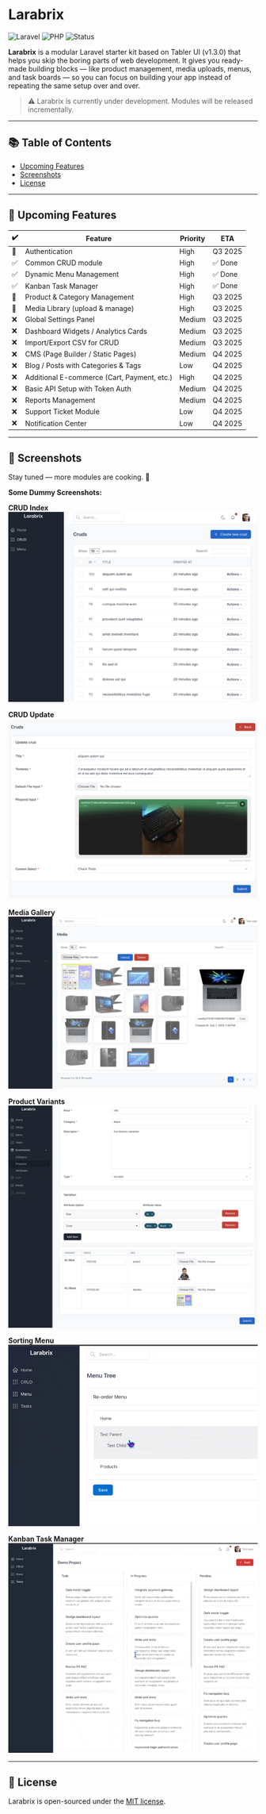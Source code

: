# Larabrix

![Laravel](https://img.shields.io/badge/laravel-10.x-red)
![PHP](https://img.shields.io/badge/php-^8.2-blue)
![Status](https://img.shields.io/badge/status-in--progress-yellow)

**Larabrix** is a modular Laravel starter kit based on Tabler UI (v1.3.0) that helps you skip the boring parts of web development. It gives you ready-made building blocks — like product management, media uploads, menus, and task boards — so you can focus on building your app instead of repeating the same setup over and over.

> ⚠️ Larabrix is currently under development. Modules will be released incrementally.

---

## 📚 Table of Contents

- [Upcoming Features](#-upcoming-features)
- [Screenshots](#-screenshots)
- [License](#-license)

---

## 🚀 Upcoming Features

| ✔️ | Feature                                      | Priority | ETA       |
|----|----------------------------------------------|----------|-----------|
| 🔄 | Authentication                               | High     | Q3 2025   |
| ✅ | Common CRUD module                           | High     | ✅ Done    |
| ✅ | Dynamic Menu Management                      | High     | ✅ Done    |
| ✅ | Kanban Task Manager                          | High     | ✅ Done    |
| 🔄 | Product & Category Management                | High     | Q3 2025    |
| 🔄 | Media Library (upload & manage)              | High     | Q3 2025    |
| ❌ | Global Settings Panel                        | Medium   | Q3 2025    |
| ❌ | Dashboard Widgets / Analytics Cards          | Medium   | Q3 2025    |
| ❌ | Import/Export CSV for CRUD                   | Medium   | Q3 2025    |
| ❌ | CMS (Page Builder / Static Pages)            | Medium   | Q4 2025    |
| ❌ | Blog / Posts with Categories & Tags          | Low      | Q4 2025    |
| ❌ | Additional E-commerce (Cart, Payment, etc.)  | High     | Q4 2025    |
| ❌ | Basic API Setup with Token Auth              | Medium   | Q4 2025    |
| ❌ | Reports Management                           | Medium   | Q4 2025    |
| ❌ | Support Ticket Module                        | Low      | Q4 2025    |
| ❌ | Notification Center                          | Low      | Q4 2025    |

---

## 📸 Screenshots

Stay tuned — more modules are cooking. 🍳  

**Some Dummy Screenshots:**

**CRUD Index**
![crud](docs/crud.png)

**CRUD Update**
![crud update](docs/crud-update.png)

**Media Gallery**
![media gallery](docs/media.png)

**Product Variants**
![product](docs/product.png)

**Sorting Menu**
![menu](docs/menu.gif)

**Kanban Task Manager**
![tasks](docs/kanban.gif)

---

## 📄 License

Larabrix is open-sourced under the [MIT license](LICENSE).
